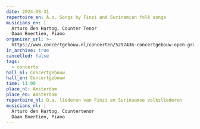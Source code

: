 ```yaml
---
date: 2024-08-31
repertoire_en: A.o. Songs by Finzi and Surinamian folk songs
musicians_en: |
  Arturo den Hartog, Counter Tenor
  Daan Boertien, Piano
organizer_url: >-
  https://www.concertgebouw.nl/concerten/5297436-concertgebouw-open-gratis-miniconcerten-voor-iedereen
in_archive: true
cancelled: false
tags:
  - concerts
hall_nl: Concertgebouw
hall_en: Concertgebouw
time: 11:00
place_nl: Amsterdam
place_en: Amsterdam
repertoire_nl: O.a. liederen van Finzi en Surinaamse volksliederen
musicians_nl: |
  Arturo den Hartog, Countertenor
  Daan Boertien, Piano
---
```


